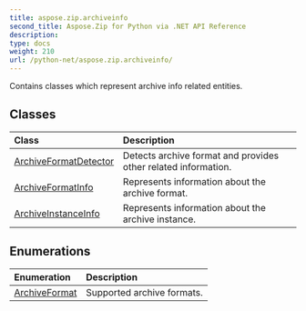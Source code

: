 ```yaml
---
title: aspose.zip.archiveinfo
second_title: Aspose.Zip for Python via .NET API Reference
description: 
type: docs
weight: 210
url: /python-net/aspose.zip.archiveinfo/
---
```



Contains classes which represent archive info related entities.

## Classes
| Class | Description |
| :- | :- |
|[ArchiveFormatDetector](/zip/python-net/aspose.zip.archiveinfo/archiveformatdetector/)|Detects archive format and provides other related information.|
|[ArchiveFormatInfo](/zip/python-net/aspose.zip.archiveinfo/archiveformatinfo/)|Represents information about the archive format.|
|[ArchiveInstanceInfo](/zip/python-net/aspose.zip.archiveinfo/archiveinstanceinfo/)|Represents information about the archive instance.|
## Enumerations
| Enumeration | Description |
| :- | :- |
|[ArchiveFormat](/zip/python-net/aspose.zip.archiveinfo/archiveformat/)|Supported archive formats.|
